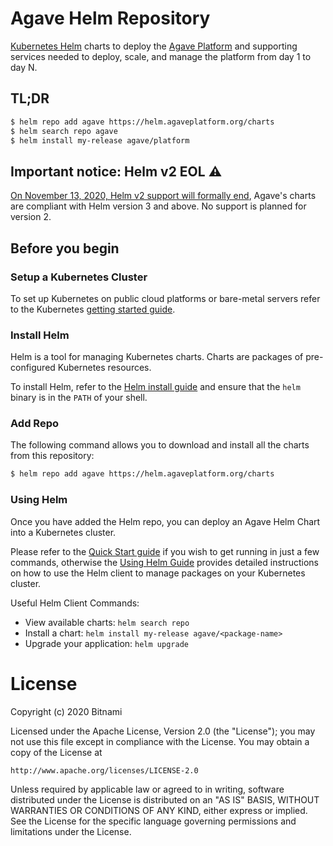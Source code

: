 # Agave Helm Repository

[Kubernetes Helm](https://github.com/helm/helm) charts to deploy the [Agave Platform](https://agaveplatform.org/) and supporting services needed to deploy, scale, and manage the platform from day 1 to day N.

## TL;DR

```bash
$ helm repo add agave https://helm.agaveplatform.org/charts
$ helm search repo agave
$ helm install my-release agave/platform
```

## Important notice: Helm v2 EOL :warning:

[On November 13, 2020, Helm v2 support will formally end](https://github.com/helm/charts#status-of-the-project), Agave's charts are compliant with Helm version 3 and above. No support is planned for version 2.

## Before you begin

### Setup a Kubernetes Cluster

To set up Kubernetes on public cloud platforms or bare-metal servers refer to the Kubernetes [getting started guide](http://kubernetes.io/docs/getting-started-guides/).

### Install Helm

Helm is a tool for managing Kubernetes charts. Charts are packages of pre-configured Kubernetes resources.

To install Helm, refer to the [Helm install guide](https://github.com/helm/helm#install) and ensure that the `helm` binary is in the `PATH` of your shell.

### Add Repo

The following command allows you to download and install all the charts from this repository:

```bash
$ helm repo add agave https://helm.agaveplatform.org/charts
```

### Using Helm

Once you have added the Helm repo, you can deploy an Agave Helm Chart into a Kubernetes cluster.

Please refer to the [Quick Start guide](https://helm.sh/docs/intro/quickstart/) if you wish to get running in just a few commands, otherwise the [Using Helm Guide](https://helm.sh/docs/intro/using_helm/) provides detailed instructions on how to use the Helm client to manage packages on your Kubernetes cluster.

Useful Helm Client Commands:
* View available charts: `helm search repo`
* Install a chart: `helm install my-release agave/<package-name>`
* Upgrade your application: `helm upgrade`

# License

Copyright (c) 2020 Bitnami

Licensed under the Apache License, Version 2.0 (the "License");
you may not use this file except in compliance with the License.
You may obtain a copy of the License at

    http://www.apache.org/licenses/LICENSE-2.0

Unless required by applicable law or agreed to in writing, software
distributed under the License is distributed on an "AS IS" BASIS,
WITHOUT WARRANTIES OR CONDITIONS OF ANY KIND, either express or implied.
See the License for the specific language governing permissions and
limitations under the License.
